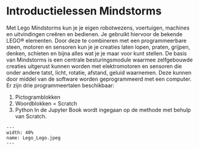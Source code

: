 # Introductielessen Mindstorms

Met Lego Mindstorms kun je je eigen robotwezens, voertuigen, machines en uitvindingen creëren en bedienen. Je gebruikt hiervoor de bekende LEGO® elementen. Door deze te combineren met een programmeerbare steen, motoren en sensoren kun je je creaties laten lopen, praten, grijpen, denken, schieten en bijna alles wat je je maar voor kunt stellen.
De basis van Mindstorms is een centrale besturingsmodule waarmee zelfgebouwde creaties uitgerust kunnen worden met elektromotoren en sensoren die onder andere tatst, licht, rotatie, afstand, geluid waarnemen. Deze kunnen door middel van de software worden geprogrammeerd met een computer. Er zijn drie programmeertalen beschikbaar:
1.	Pictogramblokken
2.	Woordblokken = Scratch
3.	Python
In de Jupyter Book wordt ingegaan op de methode met behulp van Scratch.

```{figure} Figures/Lego_Logo.jpeg
---
width: 40%
name: Lego_Logo.jpeg
---
``` 